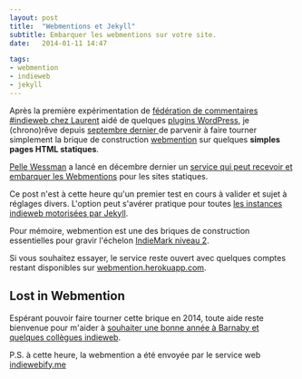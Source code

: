 ```yaml
---
layout: post
title:  "Webmentions et Jekyll"
subtitle: Embarquer les webmentions sur votre site.
date:   2014-01-11 14:47

tags: 
- webmention
- indieweb
- jekyll 
---
```


Après la première expérimentation de [fédération de commentaires #indieweb chez Laurent](https://eschnou.com/entry/testing-indieweb-federation-with-waterpigscouk-aaronpareckicom-and--62-24908.html) aidé de quelques [plugins WordPress](http://indiewebcamp.com/WordPress#Essential_IndieWeb_plugins), je (chrono)rêve depuis <time class="dt-published" datetime="2013-09-15">[septembre dernier ](http://christopheducamp.com/w/Parser_les_webmentions)</time> de parvenir à faire tourner simplement la brique de construction [webmention](http://indiewebcamp.com/webmention-fr) sur quelques **simples pages HTML statiques**. 

<span class="h-card" rel="colleague met">[Pelle Wessman](http://voxpelli.com/)</span> a lancé en <time class="dt-published" datetime="2013-12-13">décembre dernier</time> un [service qui peut recevoir et embarquer les Webmentions](http://voxpelli.com/2013/12/webmentions-for-static-pages/) pour les sites statiques. 

Ce post n'est à cette heure qu'un premier test en cours à valider et sujet à réglages divers. 
L'option peut s'avérer pratique pour toutes  [les instances indieweb motorisées par Jekyll](http://indiewebcamp.com/Jekyll-fr).

Pour mémoire, webmention est une des briques de construction essentielles pour gravir l'échelon [IndieMark niveau 2](http://indiewebcamp.com/IndieMark#Level_2).

Si vous souhaitez essayer, le service reste ouvert avec quelques comptes restant disponibles sur [webmention.herokuapp.com](http://webmention.herokuapp.com).

## Lost in Webmention 

Espérant pouvoir faire tourner cette brique en 2014,  toute aide reste bienvenue pour m'aider à [souhaiter une bonne année à Barnaby et quelques collègues indieweb](http://waterpigs.co.uk/notes/4QbH5C/).

P.S. à cette heure, la webmention a été envoyée par le service web [indiewebify.me](http://indiewebify.me)